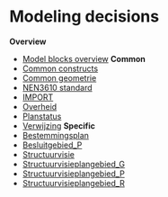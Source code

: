 # Modeling decisions

**Overview**
- [Model blocks overview](IMRO_overview.png)
**Common**
- [Common constructs](common/MD_common.md)
- [Common geometrie](common/geometrie/..)                      <!-- TODO -->
- [NEN3610 standard](common/nen3610/..)                        <!-- TODO -->
- [IMPORT](common/IMROPT/..)                                   <!-- what is this IMPORT? -->
- [Overheid](common/overheid/MD_Overheid.md)
- [Planstatus](common/planstatus/..)                           <!-- TODO -->
- [Verwijzing](common/verwijzing/MD_Verwijzing.md)
**Specific**
- [Bestemmingsplan](specific/Bestemmingsplan/MD_Bestemmingsplangebied.md)
- [Besluitgebied_P](specific/Besluitgebied_P/MD_Besluitgebied_P.md)
- [Structuurvisie](specific/Structuurvisie/..)                              <!-- common Structuurvisie description has to follow here  -->
- [Structuurvisieplangebied_G](specific/Structuurvisie/Structuurvisie_G/MD_Structuurvisieplangebied_G.md)       <!-- stub file -->
- [Structuurvisieplangebied_P](specific/Structuurvisie/Structuurvisie_P/MD_Structuurvisieplangebied_P.md)       <!-- stub file -->
- [Structuurvisieplangebied_R](specific/Structuurvisie/Structuurvisie_R/MD_Structuurvisieplangebied_R.md)

